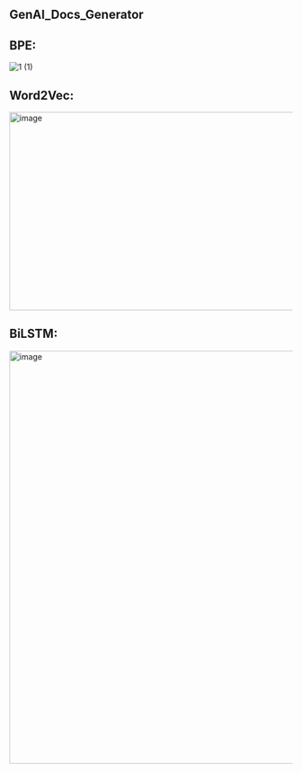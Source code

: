 ## GenAI_Docs_Generator

## BPE:

![1 (1)](https://github.com/user-attachments/assets/d2bbbc2f-2431-46d6-bdc1-1f63e551b379)

## Word2Vec:
<img width="626" height="353" alt="image" src="https://github.com/user-attachments/assets/dcf8b000-25ac-4696-a0d8-170f85bc025a" />

## BiLSTM:
<img width="571" height="735" alt="image" src="https://github.com/user-attachments/assets/688f5eb6-d88b-4a2b-991d-cd50525d2bf2" />
